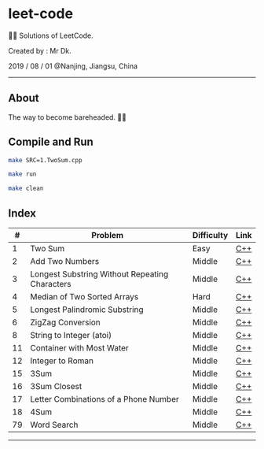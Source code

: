# leet-code

👨‍🦲 Solutions of LeetCode.

Created by : Mr Dk.

2019 / 08 / 01 @Nanjing, Jiangsu, China

---

## About

The way to become bareheaded. 👨‍🦲

## Compile and Run

```bash
make SRC=1.TwoSum.cpp
```

```bash
make run
```

```bash
make clean
```

## Index

| #     | Problem                                        | Difficulty | Link | 
| ----  | ----                                           | ----       | ---- |
| 1     | Two Sum                                        | Easy       | [C++](1.TwoSum.cpp) |
| 2     | Add Two Numbers                                | Middle     | [C++](2.AddTwoNumbers.cpp) |
| 3     | Longest Substring Without Repeating Characters | Middle     | [C++](3.LongestSubstringWithoutRepeatingCharacters.cpp) |
| 4     | Median of Two Sorted Arrays                    | Hard       | [C++](4.MedianOfTwoSortedArrays.cpp) |
| 5     | Longest Palindromic Substring                  | Middle     | [C++](5.LongestPalindromicSubstring.cpp) |
| 6     | ZigZag Conversion                              | Middle     | [C++](6.ZigZagConversion.cpp) |
| 8     | String to Integer (atoi)                       | Middle     | [C++](8.StringToInteger.cpp) |
| 11    | Container with Most Water                      | Middle     | [C++](11.ContainerWithMostWater.cpp) |
| 12    | Integer to Roman                               | Middle     | [C++](12.IntegerToRoman.cpp) |
| 15    | 3Sum                                           | Middle     | [C++](15.3Sum.cpp) |
| 16    | 3Sum Closest                                   | Middle     | [C++](16.3SumClosest.cpp) |
| 17    | Letter Combinations of a Phone Number          | Middle     | [C++](17.LetterCombinationsOfAPhoneNumber.cpp) |
| 18    | 4Sum                                           | Middle     | [C++](18.4Sum.cpp) |
| 79    | Word Search                                    | Middle     | [C++](79.WordSearch.cpp) |

---

